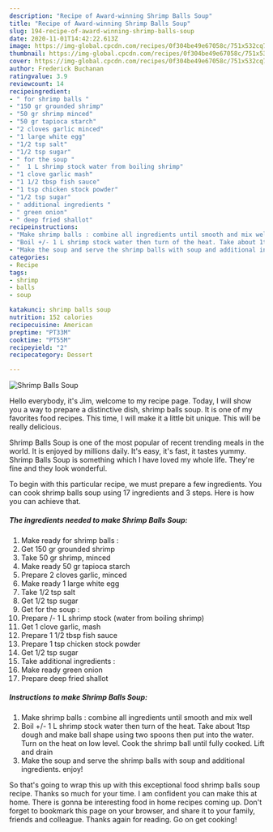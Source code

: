```yaml
---
description: "Recipe of Award-winning Shrimp Balls Soup"
title: "Recipe of Award-winning Shrimp Balls Soup"
slug: 194-recipe-of-award-winning-shrimp-balls-soup
date: 2020-11-01T14:42:22.613Z
image: https://img-global.cpcdn.com/recipes/0f304be49e67058c/751x532cq70/shrimp-balls-soup-recipe-main-photo.jpg
thumbnail: https://img-global.cpcdn.com/recipes/0f304be49e67058c/751x532cq70/shrimp-balls-soup-recipe-main-photo.jpg
cover: https://img-global.cpcdn.com/recipes/0f304be49e67058c/751x532cq70/shrimp-balls-soup-recipe-main-photo.jpg
author: Frederick Buchanan
ratingvalue: 3.9
reviewcount: 14
recipeingredient:
- " for shrimp balls "
- "150 gr grounded shrimp"
- "50 gr shrimp minced"
- "50 gr tapioca starch"
- "2 cloves garlic minced"
- "1 large white egg"
- "1/2 tsp salt"
- "1/2 tsp sugar"
- " for the soup "
- "  1 L shrimp stock water from boiling shrimp"
- "1 clove garlic mash"
- "1 1/2 tbsp fish sauce"
- "1 tsp chicken stock powder"
- "1/2 tsp sugar"
- " additional ingredients "
- " green onion"
- " deep fried shallot"
recipeinstructions:
- "Make shrimp balls : combine all ingredients until smooth and mix well"
- "Boil +/- 1 L shrimp stock water then turn of the heat. Take about 1tsp dough and make ball shape using two spoons then put into the water. Turn on the heat on low level. Cook the shrimp ball until fully cooked. Lift and drain"
- "Make the soup and serve the shrimp balls with soup and additional ingredients. enjoy!"
categories:
- Recipe
tags:
- shrimp
- balls
- soup

katakunci: shrimp balls soup 
nutrition: 152 calories
recipecuisine: American
preptime: "PT33M"
cooktime: "PT55M"
recipeyield: "2"
recipecategory: Dessert

---
```



![Shrimp Balls Soup](https://img-global.cpcdn.com/recipes/0f304be49e67058c/751x532cq70/shrimp-balls-soup-recipe-main-photo.jpg)

Hello everybody, it's Jim, welcome to my recipe page. Today, I will show you a way to prepare a distinctive dish, shrimp balls soup. It is one of my favorites food recipes. This time, I will make it a little bit unique. This will be really delicious.



Shrimp Balls Soup is one of the most popular of recent trending meals in the world. It is enjoyed by millions daily. It's easy, it's fast, it tastes yummy. Shrimp Balls Soup is something which I have loved my whole life. They're fine and they look wonderful.


To begin with this particular recipe, we must prepare a few ingredients. You can cook shrimp balls soup using 17 ingredients and 3 steps. Here is how you can achieve that.

<!--inarticleads1-->

##### The ingredients needed to make Shrimp Balls Soup:

1. Make ready  for shrimp balls :
1. Get 150 gr grounded shrimp
1. Take 50 gr shrimp, minced
1. Make ready 50 gr tapioca starch
1. Prepare 2 cloves garlic, minced
1. Make ready 1 large white egg
1. Take 1/2 tsp salt
1. Get 1/2 tsp sugar
1. Get  for the soup :
1. Prepare  /- 1 L shrimp stock (water from boiling shrimp)
1. Get 1 clove garlic, mash
1. Prepare 1 1/2 tbsp fish sauce
1. Prepare 1 tsp chicken stock powder
1. Get 1/2 tsp sugar
1. Take  additional ingredients :
1. Make ready  green onion
1. Prepare  deep fried shallot




<!--inarticleads2-->

##### Instructions to make Shrimp Balls Soup:

1. Make shrimp balls : combine all ingredients until smooth and mix well
1. Boil +/- 1 L shrimp stock water then turn of the heat. Take about 1tsp dough and make ball shape using two spoons then put into the water. Turn on the heat on low level. Cook the shrimp ball until fully cooked. Lift and drain
1. Make the soup and serve the shrimp balls with soup and additional ingredients. enjoy!




So that's going to wrap this up with this exceptional food shrimp balls soup recipe. Thanks so much for your time. I am confident you can make this at home. There is gonna be interesting food in home recipes coming up. Don't forget to bookmark this page on your browser, and share it to your family, friends and colleague. Thanks again for reading. Go on get cooking!
